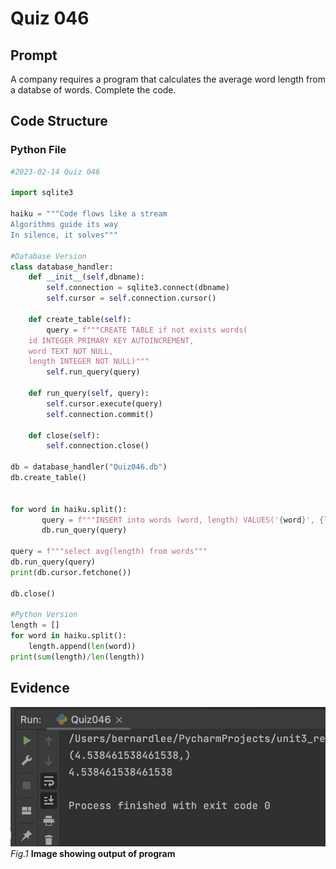# Quiz 046

## Prompt
A company requires a program that calculates the average word length from a databse of words. Complete the code.

## Code Structure

### Python File
```.py
#2023-02-14 Quiz 046

import sqlite3

haiku = """Code flows like a stream
Algorithms guide its way
In silence, it solves"""

#Database Version
class database_handler:
    def __init__(self,dbname):
        self.connection = sqlite3.connect(dbname)
        self.cursor = self.connection.cursor()

    def create_table(self):
        query = f"""CREATE TABLE if not exists words(
    id INTEGER PRIMARY KEY AUTOINCREMENT,
    word TEXT NOT NULL,
    length INTEGER NOT NULL)"""
        self.run_query(query)

    def run_query(self, query):
        self.cursor.execute(query)
        self.connection.commit()

    def close(self):
        self.connection.close()

db = database_handler("Quiz046.db")
db.create_table()


for word in haiku.split():
       query = f"""INSERT into words (word, length) VALUES('{word}', {len(word)})"""
       db.run_query(query)

query = f"""select avg(length) from words"""
db.run_query(query)
print(db.cursor.fetchone())

db.close()

#Python Version
length = []
for word in haiku.split():
    length.append(len(word))
print(sum(length)/len(length))
```


## Evidence

![](/Assets/Quiz046_Evidence.jpg)
*Fig.1* **Image showing output of program**

